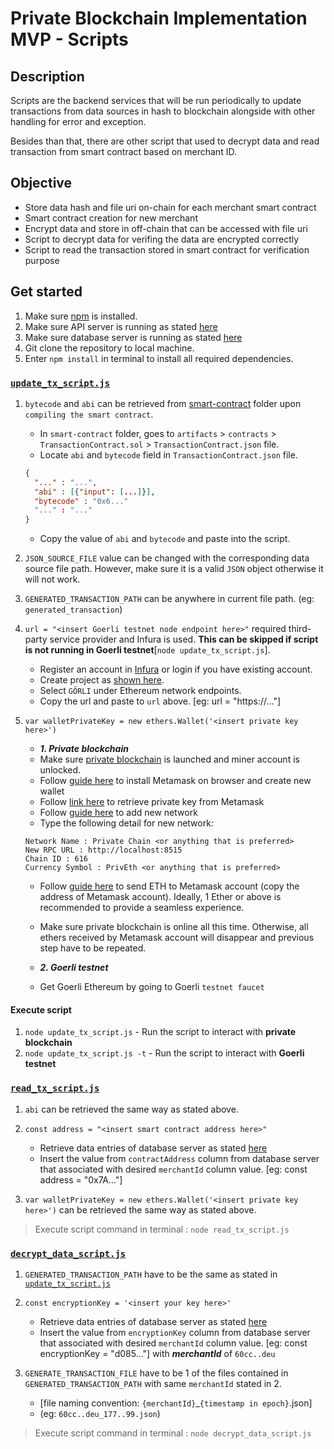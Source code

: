 # Private Blockchain Implementation MVP - Scripts

## Description

Scripts are the backend services that will be run periodically to update transactions from data sources in hash to blockchain alongside with other handling for error and exception.

Besides than that, there are other script that used to decrypt data and read transaction from smart contract based on merchant ID.

## Objective

- Store data hash and file uri on-chain for each merchant smart contract
- Smart contract creation for new merchant
- Encrypt data and store in off-chain that can be accessed with file uri
- Script to decrypt data for verifing the data are encrypted correctly
- Script to read the transaction stored in smart contract for verification purpose

## Get started

1. Make sure [npm](https://docs.npmjs.com/downloading-and-installing-node-js-and-npm) is installed.
2. Make sure API server is running as stated [here](https://app.clickup.com/3713545/v/dc/3hag9-47007/3hag9-65807)
3. Make sure database server is running as stated [here](https://app.clickup.com/3713545/v/dc/3hag9-47007/3hag9-65787)
4. Git clone the repository to local machine.
5. Enter `npm install` in terminal to install all required dependencies.

### [`update_tx_script.js`](./update_tx_script.js)

1. `bytecode` and `abi` can be retrieved from [smart-contract](../smart-contract) folder upon `compiling the smart contract`.

   - In `smart-contract` folder, goes to `artifacts` > `contracts` > `TransactionContract.sol` > `TransactionContract.json` file.
   - Locate `abi` and `bytecode` field in `TransactionContract.json` file.

   ```json
   {
     "..." : "...",
     "abi" : [{"input": [...]}],
     "bytecode" : "0x6..."
     "..." : "..."
   }
   ```

   - Copy the value of `abi` and `bytecode` and paste into the script.

2. `JSON_SOURCE_FILE` value can be changed with the corresponding data source file path. However, make sure it is a valid `JSON` object otherwise it will not work.
3. `GENERATED_TRANSACTION_PATH` can be anywhere in current file path. (eg: `generated_transaction`)
4. `url = "<insert Goerli testnet node endpoint here>"` required third-party service provider and Infura is used. **This can be skipped if script is not running in Goerli testnet**[`node update_tx_script.js`].

   - Register an account in [Infura](https://infura.io/) or login if you have existing account.
   - Create project as [shown here](https://docs.infura.io/infura/getting-started).
   - Select `GÖRLI` under Ethereum network endpoints.
   - Copy the url and paste to `url` above. [eg: url = "https://..."]

5. `var walletPrivateKey = new ethers.Wallet('<insert private key here>')`

   - **_1. Private blockchain_**
   - Make sure [private blockchain](https://app.clickup.com/3713545/v/dc/3hag9-47007/3hag9-65607) is launched and miner account is unlocked.
   - Follow [guide here](https://www.coindesk.com/learn/how-to-set-up-a-metamask-wallet/) to install Metamask on browser and create new wallet
   - Follow [link here](https://metamask.zendesk.com/hc/en-us/articles/360015289632-How-to-export-an-account-s-private-key) to retrieve private key from Metamask
   - Follow [guide here](https://metaschool.so/articles/how-to-change-add-new-network-metamask-wallet) to add new network
   - Type the following detail for new network:

   ```
   Network Name : Private Chain <or anything that is preferred>
   New RPC URL : http://localhost:8515
   Chain ID : 616
   Currency Symbol : PrivEth <or anything that is preferred>
   ```

   - Follow [guide here](https://app.clickup.com/3713545/v/dc/3hag9-47007/3hag9-65607) to send ETH to Metamask account (copy the address of Metamask account). Ideally, 1 Ether or above is recommended to provide a seamless experience.
   - Make sure private blockchain is online all this time. Otherwise, all ethers received by Metamask account will disappear and previous step have to be repeated.

   - **_2. Goerli testnet_**
   - Get Goerli Ethereum by going to Goerli `testnet faucet`

#### Execute script

1. `node update_tx_script.js` - Run the script to interact with **private blockchain**
2. `node update_tx_script.js -t` - Run the script to interact with **Goerli testnet**

### [`read_tx_script.js`](./read_tx_script.js)

1. `abi` can be retrieved the same way as stated above.
2. `const address = "<insert smart contract address here>"`

   - Retrieve data entries of database server as stated [here](https://app.clickup.com/3713545/v/dc/3hag9-47007/3hag9-65787)
   - Insert the value from `contractAddress` column from database server that associated with desired `merchantId` column value. [eg: const address = "0x7A..."]

3. `var walletPrivateKey = new ethers.Wallet('<insert private key here>')` can be retrieved the same way as stated above.

> Execute script command in terminal : `node read_tx_script.js`

### [`decrypt_data_script.js`](./decrypt_data_script.js)

1. `GENERATED_TRANSACTION_PATH` have to be the same as stated in [`update_tx_script.js`](#update_tx_scriptjs)
2. `const encryptionKey = '<insert your key here>'`

   - Retrieve data entries of database server as stated [here](https://app.clickup.com/3713545/v/dc/3hag9-47007/3hag9-65787)
   - Insert the value from `encryptionKey` column from database server that associated with desired `merchantId` column value. [eg: const encryptionKey = "d085..."] with **_merchantId_** of `60cc..deu`

3. `GENERATE_TRANSACTION_FILE` have to be 1 of the files contained in `GENERATED_TRANSACTION_PATH` with same `merchantId` stated in 2.

   - [file naming convention: `{merchantId}`_`{timestamp in epoch}`.json]
   - (eg: `60cc..deu_177..99.json`)

> Execute script command in terminal : `node decrypt_data_script.js`
